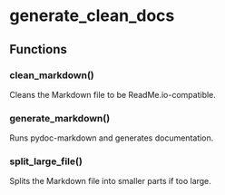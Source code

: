 # generate_clean_docs


## Functions

### clean_markdown()

Cleans the Markdown file to be ReadMe.io-compatible.

### generate_markdown()

Runs pydoc-markdown and generates documentation.

### split_large_file()

Splits the Markdown file into smaller parts if too large.
